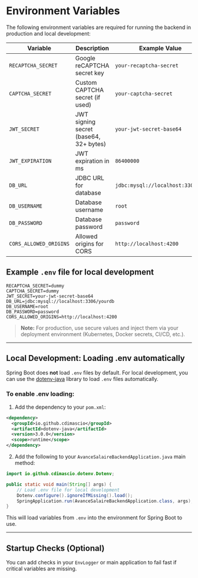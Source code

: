 # Environment Variables

The following environment variables are required for running the backend in production and local development:

| Variable              | Description                        | Example Value                        | Required |
|-----------------------|------------------------------------|--------------------------------------|----------|
| `RECAPTCHA_SECRET`    | Google reCAPTCHA secret key        | `your-recaptcha-secret`              | Yes      |
| `CAPTCHA_SECRET`      | Custom CAPTCHA secret (if used)    | `your-captcha-secret`                | Yes      |
| `JWT_SECRET`          | JWT signing secret (base64, 32+ bytes) | `your-jwt-secret-base64`         | Yes      |
| `JWT_EXPIRATION`      | JWT expiration in ms               | `86400000`                           | No (default: 86400000) |
| `DB_URL`              | JDBC URL for database              | `jdbc:mysql://localhost:3306/db`     | Yes      |
| `DB_USERNAME`         | Database username                  | `root`                               | Yes      |
| `DB_PASSWORD`         | Database password                  | `password`                           | Yes      |
| `CORS_ALLOWED_ORIGINS`| Allowed origins for CORS           | `http://localhost:4200`              | Yes      |

## Example `.env` file for local development

```
RECAPTCHA_SECRET=dummy
CAPTCHA_SECRET=dummy
JWT_SECRET=your-jwt-secret-base64
DB_URL=jdbc:mysql://localhost:3306/yourdb
DB_USERNAME=root
DB_PASSWORD=password
CORS_ALLOWED_ORIGINS=http://localhost:4200
```

> **Note:** For production, use secure values and inject them via your deployment environment (Kubernetes, Docker secrets, CI/CD, etc.).

---

## Local Development: Loading .env automatically

Spring Boot does **not** load `.env` files by default. For local development, you can use the [dotenv-java](https://github.com/cdimascio/dotenv-java) library to load `.env` files automatically.

### To enable .env loading:

1. Add the dependency to your `pom.xml`:

```xml
<dependency>
  <groupId>io.github.cdimascio</groupId>
  <artifactId>dotenv-java</artifactId>
  <version>3.0.0</version>
  <scope>runtime</scope>
</dependency>
```

2. Add the following to your `AvanceSalaireBackendApplication.java` main method:

```java
import io.github.cdimascio.dotenv.Dotenv;

public static void main(String[] args) {
    // Load .env file for local development
    Dotenv.configure().ignoreIfMissing().load();
    SpringApplication.run(AvanceSalaireBackendApplication.class, args);
}
```

This will load variables from `.env` into the environment for Spring Boot to use.

---

## Startup Checks (Optional)

You can add checks in your `EnvLogger` or main application to fail fast if critical variables are missing. 